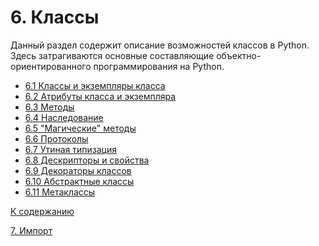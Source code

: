 # 6. Классы

Данный раздел содержит описание возможностей классов в Python. Здесь 
затрагиваются основные составляющие объектно-ориентированного 
программирования на Python.  

- [6.1 Классы и экземпляры класса](01_class.ipynb)
- [6.2 Атрибуты класса и экземпляра](02_attr.ipynb)
- [6.3 Методы](03_methods.ipynb)
- [6.4 Наследование](04_inheritance.ipynb)
- [6.5 "Магические" методы](05_magic.ipynb)
- [6.6 Протоколы](06_protocols.ipynb)
- [6.7 Утиная типизация](07_duck_typing.ipynb)
- [6.8 Дескрипторы и свойства](08_property.ipynb)
- [6.9 Декораторы классов](09_decorators.ipynb)
- [6.10 Абстрактные классы](10_abc.ipynb)
- [6.11 Метаклассы](11_meta.ipynb)

[К содержанию](../../README.md)

[7. Импорт](../07_import/00_overview.md)